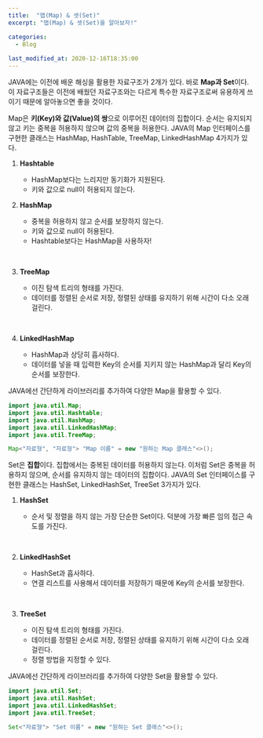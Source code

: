 ```yaml
---
title:  "﻿맵(Map) & 셋(Set)"
excerpt: "맵(Map) & 셋(Set)을 알아보자!"

categories:
  - Blog
  
last_modified_at: 2020-12-16T18:35:00
---
```


JAVA에는 이전에 배운 해싱을 활용한 자료구조가 2개가 있다. 바로 **Map과 Set**이다. 이 자료구조들은 이전에 배웠던 자료구조와는 다르게 특수한 자료구조로써 유용하게 쓰이기 때문에 알아놓으면 좋을 것이다.  

Map은  **키(Key)와 값(Value)의 쌍**으로 이루어진 데이터의 집합이다. 순서는 유지되지 않고 키는 중복을 허용하지 않으며 값의 중복을 허용한다. JAVA의 Map 인터페이스를 구현한 클래스는 HashMap, HashTable, TreeMap, LinkedHashMap 4가지가 있다.  

1. **Hashtable**

    - HashMap보다는 느리지만 동기화가 지원된다.
    - 키와 값으로  null이 허용되지 않는다. 

2. **HashMap**

    - 중복을 허용하지 않고 순서를 보장하지 않는다.
    - 키와 값으로 null이 허용된다.
    - Hashtable보다는 HashMap을 사용하자!

​

3. **TreeMap**

    - 이진 탐색 트리의 형태를 가진다.
    - 데이터를 정렬된 순서로 저장, 정렬된 상태를 유지하기 위해 시간이 다소 오래 걸린다.

​

4. **LinkedHashMap**

    - HashMap과 상당히 흡사하다.
    - 데이터를 넣을 때 입력한 Key의 순서를 지키지 않는 HashMap과 달리 Key의 순서를 보장한다. 
	
JAVA에선 간단하게 라이브러리를 추가하여 다양한 Map을 활용할 수 있다.  

```java
import java.util.Map;
import java.util.Hashtable;
import java.util.HashMap;
import java.util.LinkedHashMap;
import java.util.TreeMap;

Map<"자료형", "자료형"> "Map 이름" = new "원하는 Map 클래스"<>();
```

Set은 **집합**이다. 집합에서는 중복된 데이터를 허용하지 않는다. 이처럼 Set은 중복을 허용하지 않으며, 순서를 유지하지 않는 데이터의 집합이다. JAVA의 Set 인터페이스를 구현한 클래스는 HashSet, LinkedHashSet, TreeSet 3가지가 있다.  

1. **HashSet**

    - 순서 및 정렬을 하지 않는 가장 단순한 Set이다. 덕분에 가장 빠른 임의 접근 속도를 가진다.

​

2. **LinkedHashSet**

    - HashSet과 흡사하다.
    - 연결 리스트를 사용해서 데이터를 저장하기 때문에 Key의 순서를 보장한다.

​

3. **TreeSet**

    - 이진 탐색 트리의 형태를 가진다.
    - 데이터를 정렬된 순서로 저장, 정렬된 상태를 유지하기 위해 시간이 다소 오래 걸린다.
    - 정렬 방법을 지정할 수 있다.
	
JAVA에선 간단하게 라이브러리를 추가하여 다양한 Set을 활용할 수 있다.

```java
import java.util.Set;
import java.util.HashSet;
import java.util.LinkedHashSet;
import java.util.TreeSet;

Set<"자료형"> "Set 이름" = new "원하는 Set 클래스"<>();
```